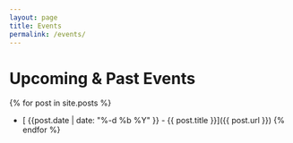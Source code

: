 ```yaml
---
layout: page
title: Events
permalink: /events/
---
```

# Upcoming & Past Events

{% for post in site.posts %}
- [ {{post.date | date: "%-d %b %Y" }} - {{ post.title }}]({{ post.url }})
{% endfor %}
